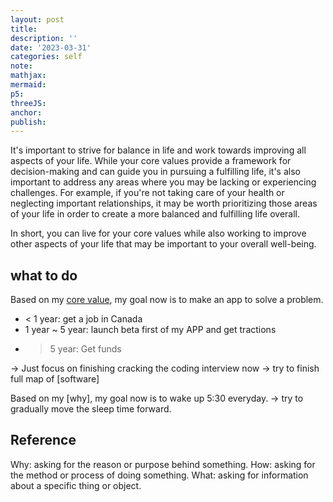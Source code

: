```yaml
---
layout: post
title:
description: ''
date: '2023-03-31'
categories: self
note:
mathjax:
mermaid:
p5:
threeJS:
anchor:
publish:
---
```


It's important to strive for balance in life and work towards improving all aspects of your life. While your core values provide a framework for decision-making and can guide you in pursuing a fulfilling life, it's also important to address any areas where you may be lacking or experiencing challenges. For example, if you're not taking care of your health or neglecting important relationships, it may be worth prioritizing those areas of your life in order to create a more balanced and fulfilling life overall.

In short, you can live for your core values while also working to improve other aspects of your life that may be important to your overall well-being.

## what to do

Based on my [core value]({{site.baseurl}}/self/2023/03/31/core-value.html), my goal now is to make an app to solve a problem.

* < 1 year: get a job in Canada
* 1 year ~ 5 year: launch beta first of my APP and get tractions
* > 5 year: Get funds

-> Just focus on finishing cracking the coding interview now -> try to finish full map of [software]

Based on my [why], my goal now is to wake up 5:30 everyday. -> try to gradually move the sleep time forward.

## Reference

Why: asking for the reason or purpose behind something.
How: asking for the method or process of doing something.
What: asking for information about a specific thing or object.

